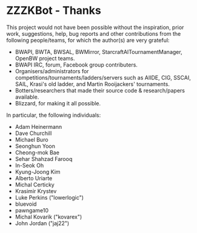 # ZZZKBot - Thanks

This project would not have been possible without the inspiration, prior work, suggestions, help, bug reports and other contributions from the following people/teams, for which the author(s) are very grateful:

* BWAPI, BWTA, BWSAL, BWMirror, StarcraftAITournamentManager, OpenBW project teams.
* BWAPI IRC, forum, Facebook group contributers.
* Organisers/administrators for competitions/tournaments/ladders/servers such as AIIDE, CIG, SSCAI, SAIL, Krasi's old ladder, and Martin Rooijackers' tournaments.
* Botters/researchers that made their source code & research/papers available.
* Blizzard, for making it all possible.

In particular, the following individuals:

* Adam Heinermann
* Dave Churchill
* Michael Buro
* Seonghun Yoon
* Cheong-mok Bae
* Sehar Shahzad Farooq
* In-Seok Oh
* Kyung-Joong Kim
* Alberto Uriarte
* Michal Certicky
* Krasimir Krystev
* Luke Perkins ("lowerlogic")
* bluevoid
* pawngame10
* Michal Kovarik ("kovarex")
* John Jordan ("jaj22")
